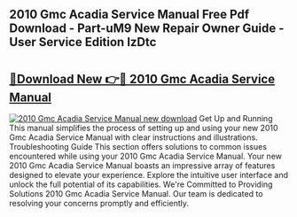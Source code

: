 ## 2010 Gmc Acadia Service Manual Free Pdf Download - Part-uM9 New Repair Owner Guide - User Service Edition IzDtc

# <h2><a href="http://bc40569.oget.top/?id=2010+Gmc+Acadia+Service+Manual">🔗Download New 👉🔴 2010 Gmc Acadia Service Manual</a></h2>

[![2010 Gmc Acadia Service Manual new download](https://i.imgur.com/5g1atiW.png)](http://bc40569.oget.top/?id=2010+Gmc+Acadia+Service+Manual)
Get Up and Running This manual simplifies the process of setting up and using your new 2010 Gmc Acadia Service Manual with clear instructions and illustrations. Troubleshooting Guide This section offers solutions to common issues encountered while using your 2010 Gmc Acadia Service Manual. Your new 2010 Gmc Acadia Service Manual boasts an impressive array of features designed to elevate your experience. Explore the intuitive user interface and unlock the full potential of its capabilities. We're Committed to Providing Solutions 2010 Gmc Acadia Service Manual. Our team is dedicated to resolving your concerns promptly and efficiently.
